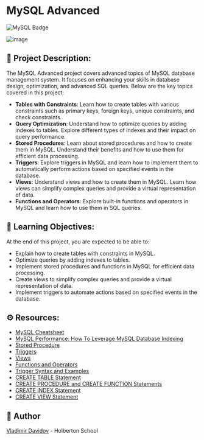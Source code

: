 # MySQL Advanced

![MySQL Badge](https://img.shields.io/badge/MySQL-5.7-orange)

![image](https://github.com/v-dav/holbertonschool-web_back_end/assets/115344057/0db6d541-61e8-4012-a63b-47bd6a39cb5f)


## 🧐 Project Description:

The MySQL Advanced project covers advanced topics of MySQL database management system. It focuses on enhancing your skills in database design, optimization, and advanced SQL queries. Below are the key topics covered in this project:

- **Tables with Constraints**: Learn how to create tables with various constraints such as primary keys, foreign keys, unique constraints, and check constraints.
- **Query Optimization**: Understand how to optimize queries by adding indexes to tables. Explore different types of indexes and their impact on query performance.
- **Stored Procedures**: Learn about stored procedures and how to create them in MySQL. Understand their benefits and how to use them for efficient data processing.
- **Triggers**: Explore triggers in MySQL and learn how to implement them to automatically perform actions based on specified events in the database.
- **Views**: Understand views and how to create them in MySQL. Learn how views can simplify complex queries and provide a virtual representation of data.
- **Functions and Operators**: Explore built-in functions and operators in MySQL and learn how to use them in SQL queries.

## 📖 Learning Objectives:

At the end of this project, you are expected to be able to:

- Explain how to create tables with constraints in MySQL.
- Optimize queries by adding indexes to tables.
- Implement stored procedures and functions in MySQL for efficient data processing.
- Create views to simplify complex queries and provide a virtual representation of data.
- Implement triggers to automate actions based on specified events in the database.

## ⚙️ Resources:

- [MySQL Cheatsheet](https://devhints.io/mysql)
- [MySQL Performance: How To Leverage MySQL Database Indexing](https://www.digitalocean.com/community/tutorials/how-to-leverage-mysql-indexing-for-improved-database-performance)
- [Stored Procedure](https://dev.mysql.com/doc/refman/8.0/en/stored-programs-defining.html)
- [Triggers](https://dev.mysql.com/doc/refman/8.0/en/triggers.html)
- [Views](https://dev.mysql.com/doc/refman/8.0/en/views.html)
- [Functions and Operators](https://dev.mysql.com/doc/refman/8.0/en/functions.html)
- [Trigger Syntax and Examples](https://www.mysqltutorial.org/mysql-triggers/)
- [CREATE TABLE Statement](https://dev.mysql.com/doc/refman/8.0/en/create-table.html)
- [CREATE PROCEDURE and CREATE FUNCTION Statements](https://dev.mysql.com/doc/refman/8.0/en/create-procedure.html)
- [CREATE INDEX Statement](https://dev.mysql.com/doc/refman/8.0/en/create-index.html)
- [CREATE VIEW Statement](https://dev.mysql.com/doc/refman/8.0/en/create-view.html)

##  🙇 Author

[Vladimir Davidov](https://github.com/v-dav) - Holberton School
